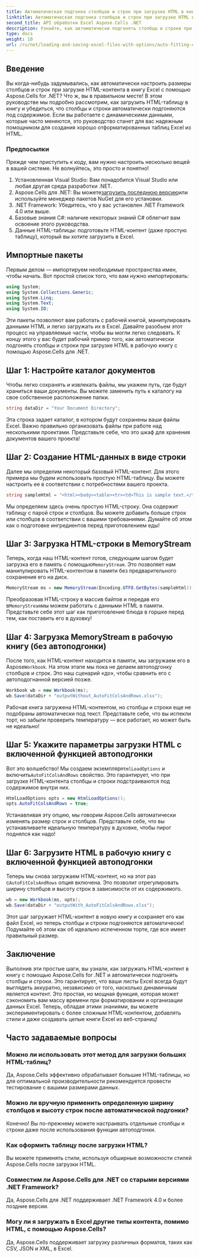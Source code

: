 ```yaml
---
title: Автоматическая подгонка столбцов и строк при загрузке HTML в книгу
linktitle: Автоматическая подгонка столбцов и строк при загрузке HTML в книгу
second_title: API обработки Excel Aspose.Cells .NET
description: Узнайте, как автоматически подгонять столбцы и строки при загрузке HTML в Excel с помощью Aspose.Cells для .NET. Пошаговое руководство включено.
type: docs
weight: 10
url: /ru/net/loading-and-saving-excel-files-with-options/auto-fitting-columns-and-rows/
---
```

## Введение
Вы когда-нибудь задумывались, как автоматически настроить размеры столбцов и строк при загрузке HTML-контента в книгу Excel с помощью Aspose.Cells for .NET? Что ж, вы в правильном месте! В этом руководстве мы подробно рассмотрим, как загрузить HTML-таблицу в книгу и убедиться, что столбцы и строки автоматически подгоняются под содержимое. Если вы работаете с динамическими данными, которые часто меняются, это руководство станет для вас надежным помощником для создания хорошо отформатированных таблиц Excel из HTML.
### Предпосылки
Прежде чем приступить к коду, вам нужно настроить несколько вещей в вашей системе. Не волнуйтесь, это просто и понятно!
1. Установленная Visual Studio: Вам понадобится Visual Studio или любая другая среда разработки .NET.
2.  Aspose.Cells для .NET: Вы можете[загрузить последнюю версию](https://releases.aspose.com/cells/net/)или используйте менеджер пакетов NuGet для его установки.
3. .NET Framework: Убедитесь, что у вас установлен .NET Framework 4.0 или выше.
4. Базовые знания C#: наличие некоторых знаний C# облегчит вам освоение этого руководства.
5. Данные HTML-таблицы: подготовьте HTML-контент (даже простую таблицу), который вы хотите загрузить в Excel.
## Импортные пакеты
Первым делом — импортируем необходимые пространства имен, чтобы начать. Вот простой список того, что вам нужно импортировать:
```csharp
using System;
using System.Collections.Generic;
using System.Linq;
using System.Text;
using System.IO;
```
Эти пакеты позволяют вам работать с рабочей книгой, манипулировать данными HTML и легко загружать их в Excel.
Давайте разобьем этот процесс на управляемые части, чтобы вы могли легко следовать. К концу этого у вас будет рабочий пример того, как автоматически подгонять столбцы и строки при загрузке HTML в рабочую книгу с помощью Aspose.Cells для .NET.
## Шаг 1: Настройте каталог документов
Чтобы легко сохранять и извлекать файлы, мы укажем путь, где будут храниться ваши документы. Вы можете заменить путь к каталогу на свое собственное расположение папки.
```csharp
string dataDir = "Your Document Directory";
```
Эта строка задает каталог, в котором будут сохранены ваши файлы Excel. Важно правильно организовать файлы при работе над несколькими проектами. Представьте себе, что это шкаф для хранения документов вашего проекта!
## Шаг 2: Создание HTML-данных в виде строки
Далее мы определим некоторый базовый HTML-контент. Для этого примера мы будем использовать простую HTML-таблицу. Вы можете настроить ее в соответствии с потребностями вашего проекта.
```csharp
string sampleHtml = "<html><body><table><tr><td>This is sample text.</td><td>Some text.</td></tr><tr><td>This is another sample text.</td><td>Some text.</td></tr></table></body></html>";
```
Мы определяем здесь очень простую HTML-строку. Она содержит таблицу с парой строк и столбцов. Вы можете добавить больше строк или столбцов в соответствии с вашими требованиями. Думайте об этом как о подготовке ингредиентов перед приготовлением еды!
## Шаг 3: Загрузка HTML-строки в MemoryStream
 Теперь, когда наш HTML-контент готов, следующим шагом будет загрузка его в память с помощью`MemoryStream`. Это позволяет нам манипулировать HTML-контентом в памяти без предварительного сохранения его на диск.
```csharp
MemoryStream ms = new MemoryStream(Encoding.UTF8.GetBytes(sampleHtml));
```
 Преобразовав HTML-строку в массив байтов и передав его в`MemoryStream`мы можем работать с данными HTML в памяти. Представьте себе этот шаг как приготовление блюда в горшке перед тем, как поставить его в духовку!
## Шаг 4: Загрузка MemoryStream в рабочую книгу (без автоподгонки)
 После того, как HTML-контент находится в памяти, мы загружаем его в Aspose`Workbook`. На этом этапе мы пока не делаем автоподгонку столбцов и строк. Это наш сценарий «до», чтобы сравнить его с автоподогнанной версией позже.
```csharp
Workbook wb = new Workbook(ms);
wb.Save(dataDir + "outputWithout_AutoFitColsAndRows.xlsx");
```
Рабочая книга загружена HTML-контентом, но столбцы и строки еще не подобраны автоматически под текст. Представьте себе, что вы испекли торт, но забыли проверить температуру — все работает, но может быть не идеально!
## Шаг 5: Укажите параметры загрузки HTML с включенной функцией автоподгонки
 Вот это волшебство! Мы создаем экземпляр`HtmlLoadOptions` и включить`AutoFitColsAndRows` свойство. Это гарантирует, что при загрузке HTML-контента столбцы и строки подстраиваются под содержимое внутри них.
```csharp
HtmlLoadOptions opts = new HtmlLoadOptions();
opts.AutoFitColsAndRows = true;
```
Устанавливая эту опцию, мы говорим Aspose.Cells автоматически изменять размер строк и столбцов. Представьте себе, что вы устанавливаете идеальную температуру в духовке, чтобы пирог поднялся как надо!
## Шаг 6: Загрузите HTML в рабочую книгу с включенной функцией автоподгонки
 Теперь мы снова загружаем HTML-контент, но на этот раз с`AutoFitColsAndRows` опция включена. Это позволит отрегулировать ширину столбцов и высоту строк в зависимости от их содержимого.
```csharp
wb = new Workbook(ms, opts);
wb.Save(dataDir + "outputWith_AutoFitColsAndRows.xlsx");
```
Этот шаг загружает HTML-контент в новую книгу и сохраняет его как файл Excel, но теперь столбцы и строки подгоняются автоматически! Подумайте об этом как об идеально испеченном торте, где все имеет правильный размер.
## Заключение
Выполнив эти простые шаги, вы узнали, как загружать HTML-контент в книгу с помощью Aspose.Cells for .NET и автоматически подгонять столбцы и строки. Это гарантирует, что ваши листы Excel всегда будут выглядеть аккуратно, независимо от того, насколько динамичным является контент. Это простая, но мощная функция, которая может сэкономить вам массу времени при форматировании и организации данных Excel.
Теперь, обладая этими знаниями, вы можете экспериментировать с более сложным HTML-контентом, добавлять стили и даже создавать целые книги Excel из веб-страниц!
## Часто задаваемые вопросы
### Можно ли использовать этот метод для загрузки больших HTML-таблиц?
Да, Aspose.Cells эффективно обрабатывает большие HTML-таблицы, но для оптимальной производительности рекомендуется провести тестирование с вашими размерами данных.
### Можно ли вручную применить определенную ширину столбцов и высоту строк после автоматической подгонки?
Конечно! Вы по-прежнему можете настраивать отдельные столбцы и строки даже после использования функции автоподгонки.
### Как оформить таблицу после загрузки HTML?
Вы можете применять стили, используя обширные возможности стилей Aspose.Cells после загрузки HTML.
### Совместим ли Aspose.Cells для .NET со старыми версиями .NET Framework?
Да, Aspose.Cells для .NET поддерживает .NET Framework 4.0 и более поздние версии.
### Могу ли я загружать в Excel другие типы контента, помимо HTML, с помощью Aspose.Cells?
Да, Aspose.Cells поддерживает загрузку различных форматов, таких как CSV, JSON и XML, в Excel.